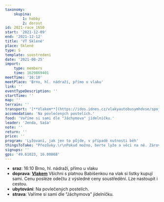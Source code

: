 ```yaml
---
taxonomy:
    skupina:
        1: hobby
        2: dorost
id: 2021-race_1650
start: '2021-12-09'
end: '2021-12-12'
title: 'VT Sklené'
place: Sklené
type: S
template: soustredeni
date: '2021-08-25'
import:
    type: members
    time: 1629869401
meetTime: '16:10'
meetPlace: 'Brno, hl. nádraží, přímo u vlaku'
link: ''
eventTypeDescription: ''
startTime: ''
map: ''
terrain: ''
transport: '[**Vlakem**](https://idos.idnes.cz/vlakyautobusymhdvse/spojeni/prehled/?p=Fyb5SSWpsOpfNdTbad2ENOpNjMdVVKddM:QPLEbImc0xftNH8f6HyM30Wxsn4B.FRlS4f4ZbNXxMV2ALy1cyhrIkb7CyT2xnK1oElp4eBxvaz0h3me6SPlTOFq3utbOzBICKhGQzCLg-) Všichni s platnou Babišenkou na vlak si lístky kupují sami. Cenu posléze odečtu z výsledné ceny soustředění. Lze nastoupit i cestou.'
accomodation: 'Na povlečených postelích.'
food: 'Vaříme si sami dle "Jáchymova" jídelníčku.'
leader: 'Jenda, Saša'
note: ''
return: ''
price: ''
program: 'Lyžovaní, jak jen to půjde, v případě nutnosti běh'
thingsToTake: "Přezůvky.\r\nPokud možno, berte lyže a věci na ně. Zároveň i jedny boty na běh (aby byla varianta v případě nutnosti)\r\nHry na večer.\r\n1x společný dárek pod stromeček (dárky pro všechny kamarády v neomezeném množství).\r\nMapy, které jste ještě nestihli probrat s nikým 20+."
signups: ''
gps: '49.61023, 16.00868'
---
```


* **sraz**: 16:10 Brno, hl. nádraží, přímo u vlaku
* **doprava**: [**Vlakem**](https://idos.idnes.cz/vlakyautobusymhdvse/spojeni/prehled/?p=Fyb5SSWpsOpfNdTbad2ENOpNjMdVVKddM:QPLEbImc0xftNH8f6HyM30Wxsn4B.FRlS4f4ZbNXxMV2ALy1cyhrIkb7CyT2xnK1oElp4eBxvaz0h3me6SPlTOFq3utbOzBICKhGQzCLg-) Všichni s platnou Babišenkou na vlak si lístky kupují sami. Cenu posléze odečtu z výsledné ceny soustředění. Lze nastoupit i cestou.
* **ubytování**: Na povlečených postelích.
* **strava**: Vaříme si sami dle "Jáchymova" jídelníčku.
